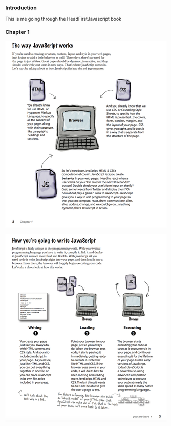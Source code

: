 ### Introduction

This is me going through the HeadFirstJavascript book

### Chapter 1

![readme_1](readme_images/readme_1.png)

![readme_2](readme_images/readme_2.png)
